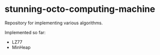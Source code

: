 # stunning-octo-computing-machine
Repository for implementing various algorithms.

Implemented so far:
 - LZ77
 - MinHeap
